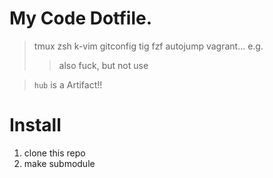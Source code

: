 # My Code Dotfile.

> tmux zsh k-vim gitconfig tig fzf autojump vagrant... e.g.
>> also fuck, but not use

> `hub` is a Artifact!!

# Install

1. clone this repo
2. make submodule
